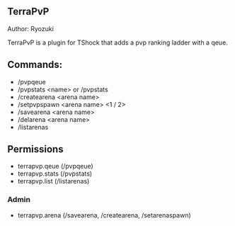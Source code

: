 ## TerraPvP

Author: Ryozuki

TerraPvP is a plugin for TShock that adds a pvp ranking ladder with a qeue.

## Commands:

- /pvpqeue
- /pvpstats \<name> or /pvpstats
- /createarena \<arena name>
- /setpvpspawn \<arena name> \<1 / 2>
- /savearena \<arena name>
- /delarena \<arena name>
- /listarenas

## Permissions
- terrapvp.qeue (/pvpqeue)
- terrapvp.stats (/pvpstats)
- terrapvp.list (/listarenas)

### Admin
- terrapvp.arena (/savearena, /createarena, /setarenaspawn)
